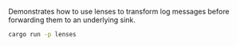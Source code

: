 <!--[metadata]
title = "Lenses example"
channel = "main"
-->

Demonstrates how to use lenses to transform log messages before forwarding them to an underlying sink.
```bash
cargo run -p lenses
```
